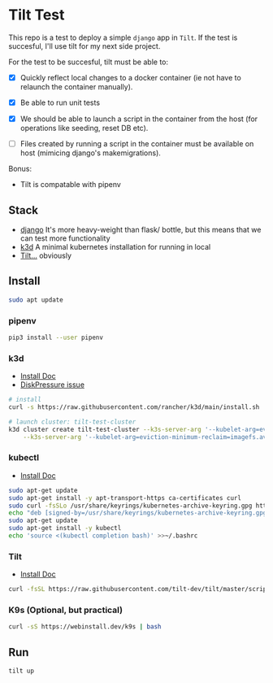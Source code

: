 # Tilt Test

This repo is a test to deploy a simple `django` app in `Tilt`.  If the test is succesful, I'll use tilt for my next side project.

For the test to be succesful, tilt must be able to:

- [x] Quickly reflect local changes to a docker container (ie not have to relaunch the container manually).

- [x] Be able to run unit tests

- [x] We should be able to launch a script in the container from the host (for operations like seeding, reset DB etc).

- [ ] Files created by running a script in the container must be available on host (mimicing django's makemigrations).

Bonus:

- Tilt is compatable with pipenv

## Stack

- [django](https://github.com/django/django) It's more heavy-weight than flask/ bottle, but this means that we can test more functionality
- [k3d](https://k3d.io/v4.4.8/) A minimal kubernetes installation for running in local
- [Tilt...](https://tilt.dev/) obviously

## Install

```bash
sudo apt update
```

### pipenv

```bash
pip3 install --user pipenv
```

### k3d

- [Install Doc](https://k3d.io/v4.4.8/#install-script)
- [DiskPressure issue](https://github.com/tilt-dev/tilt/issues/1076)

```bash
# install
curl -s https://raw.githubusercontent.com/rancher/k3d/main/install.sh | bash

# launch cluster: tilt-test-cluster
k3d cluster create tilt-test-cluster --k3s-server-arg '--kubelet-arg=eviction-hard=imagefs.available<1%,nodefs.available<1%' \
    --k3s-server-arg '--kubelet-arg=eviction-minimum-reclaim=imagefs.available=1%,nodefs.available=1%'
```

### kubectl

- [Install Doc](https://kubernetes.io/docs/tasks/tools/install-kubectl-linux/#install-kubectl-binary-with-curl-on-linux)

```bash
sudo apt-get update
sudo apt-get install -y apt-transport-https ca-certificates curl
sudo curl -fsSLo /usr/share/keyrings/kubernetes-archive-keyring.gpg https://packages.cloud.google.com/apt/doc/apt-key.gpg
echo "deb [signed-by=/usr/share/keyrings/kubernetes-archive-keyring.gpg] https://apt.kubernetes.io/ kubernetes-xenial main" | sudo tee /etc/apt/sources.list.d/kubernetes.list
sudo apt-get update
sudo apt-get install -y kubectl
echo 'source <(kubectl completion bash)' >>~/.bashrc
```

### Tilt

- [Install Doc](https://docs.tilt.dev/install.html#linux)

```bash
curl -fsSL https://raw.githubusercontent.com/tilt-dev/tilt/master/scripts/install.sh | bash
```

### K9s (Optional, but practical)

```bash
curl -sS https://webinstall.dev/k9s | bash
```

## Run

```bash
tilt up
```
